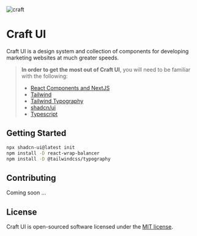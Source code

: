 ![craft](https://github.com/9d8dev/craft-ui/assets/57158102/de2f45fe-ed4f-4674-9f5e-68a057e00c05)

# Craft UI

Craft UI is a design system and collection of components for developing marketing websites at much greater speeds.

> **In order to get the most out of Craft UI**, you will need to be familiar with the following:
>
> - [React Components and NextJS](https://nextjs.org/learn/react-foundations/building-ui-with-components)
> - [Tailwind](https://tailwindcss.com/)
> - [Tailwind Typography](https://tailwindcss.com/docs/typography-plugin)
> - [shadcn/ui](https://ui.shadcn.com/)
> - [Typescript](https://www.typescriptlang.org/docs/handbook/intro.html/)

## Getting Started

```bash
npx shadcn-ui@latest init
npm install -D react-wrap-balancer
npm install -D @tailwindcss/typography
``` 

## Contributing

Coming soon ...

## License

Craft UI is open-sourced software licensed under the [MIT license](https://opensource.org/licenses/MIT).
